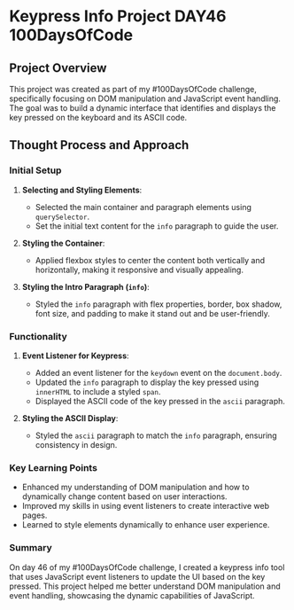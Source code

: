 # Keypress Info Project DAY46 100DaysOfCode 

## Project Overview
This project was created as part of my #100DaysOfCode challenge, specifically focusing on DOM manipulation and JavaScript event handling. The goal was to build a dynamic interface that identifies and displays the key pressed on the keyboard and its ASCII code.

## Thought Process and Approach

### Initial Setup
1. **Selecting and Styling Elements**:
   - Selected the main container and paragraph elements using `querySelector`.
   - Set the initial text content for the `info` paragraph to guide the user.

2. **Styling the Container**:
   - Applied flexbox styles to center the content both vertically and horizontally, making it responsive and visually appealing.

3. **Styling the Intro Paragraph (`info`)**:
   - Styled the `info` paragraph with flex properties, border, box shadow, font size, and padding to make it stand out and be user-friendly.

### Functionality
1. **Event Listener for Keypress**:
   - Added an event listener for the `keydown` event on the `document.body`.
   - Updated the `info` paragraph to display the key pressed using `innerHTML` to include a styled `span`.
   - Displayed the ASCII code of the key pressed in the `ascii` paragraph.

2. **Styling the ASCII Display**:
   - Styled the `ascii` paragraph to match the `info` paragraph, ensuring consistency in design.

### Key Learning Points
- Enhanced my understanding of DOM manipulation and how to dynamically change content based on user interactions.
- Improved my skills in using event listeners to create interactive web pages.
- Learned to style elements dynamically to enhance user experience.

### Summary
On day 46 of my #100DaysOfCode challenge, I created a keypress info tool that uses JavaScript event listeners to update the UI based on the key pressed. This project helped me better understand DOM manipulation and event handling, showcasing the dynamic capabilities of JavaScript.
